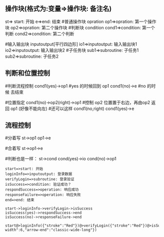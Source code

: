 ## 操作块(格式为:变量=>操作块: 备注名)
st=> start: 开始
e=>end: 结束
#普通操作块 opration
op1=>opration: 第一个操作块
op2=>opration: 第二个操作块
#判断块 condition
cond1=>condition: 第一个判断
cond2=>condition: 第二个判断
  
#输入输出块 inputoutput[平行四边形]
io1=>inputoutput: 输入输出块1
io2=>inputoutput: 输入输出块2
#子任务块
sub1=>subroutine: 子任务1
sub2=>subroutine: 子任务2
  
## 判断和位置控制
#判断流程控制
cond1(yes)->op1  #yes 的时候回到 op1
cond1(no)->e   #no 的时候 去结束
  
#位置指定
cond1(no)->op2(right)->op1 #控制 op2 位置置于右边，再由op2 返回 op1 (好像不能向左)
#还可以这样 cond1(no,right)
cond1(yes)->e 
  
## 流程控制
#分着写
st->op1
op1->e
  
#合着写
st->op1->e
  
#判断也是一样：
st->cond
cond(yes)->io
cond(no)->op1

```flow
start=>start: 开始
loginInfo=>inputoutput: 登录数据
verifyLogin=>subroutine: 登录验证
isSuccess=>condition: 验证成功？
respondSuccess=>operation: 响应成功
responseFailure=>operation: 响应失败
end=>end: 结束

start->loginInfo->verifyLogin->isSuccess
isSuccess(yes)->respondSuccess->end
isSuccess(no)->responseFailure->end

start@>loginInfo({"stroke":"Red"})@>verifyLogin({"stroke":"Red"})@>isSuccess({"stroke":"Red"})@>respondSuccess({"stroke":"Red"})@>end({"stroke":"Red","stroke-width":6,"arrow-end":"classic-wide-long"})
```